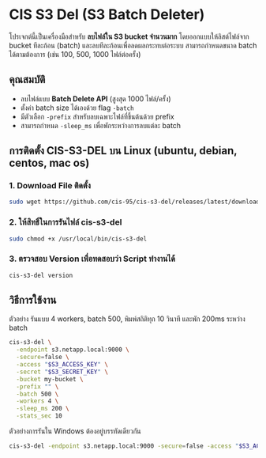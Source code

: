 # CIS S3 Del (S3 Batch Deleter)

โปรเจกต์นี้เป็นเครื่องมือสำหรับ **ลบไฟล์ใน S3 bucket จำนวนมาก** โดยออกแบบให้ลิสต์ไฟล์จาก bucket ทีละก้อน (batch) และลบทีละก้อนเพื่อลดผลกระทบต่อระบบ สามารถกำหนดขนาด batch ได้ตามต้องการ (เช่น 100, 500, 1000 ไฟล์ต่อครั้ง)


## คุณสมบัติ
- ลบไฟล์แบบ **Batch Delete API** (สูงสุด 1000 ไฟล์/ครั้ง)
- ตั้งค่า batch size ได้เองด้วย flag `-batch`
- มีตัวเลือก `-prefix` สำหรับลบเฉพาะไฟล์ที่ขึ้นต้นด้วย prefix
- สามารถกำหนด `-sleep_ms` เพื่อพักระหว่างการลบแต่ละ batch

## การติดตั้ง CIS-S3-DEL บน Linux (ubuntu, debian, centos, mac os)
### 1. Download File ติดตั้ง
```bash
sudo wget https://github.com/cis-95/cis-s3-del/releases/latest/download/cis-s3-del -O /usr/local/bin/cis-s3-del
```

### 2. ให้สิทธิ์ในการรันไฟล์ cis-s3-del
```bash
sudo chmod +x /usr/local/bin/cis-s3-del
```

### 3. ตรวจสอบ Version เพื่อทดสอบว่า Script ทำงานได้
```bash
cis-s3-del version
```

## วิธีการใช้งาน
ตัวอย่าง รันแบบ 4 workers, batch 500, พิมพ์สถิติทุก 10 วินาที และพัก 200ms ระหว่าง batch
```bash
cis-s3-del \
  -endpoint s3.netapp.local:9000 \
  -secure=false \
  -access "$S3_ACCESS_KEY" \
  -secret "$S3_SECRET_KEY" \
  -bucket my-bucket \
  -prefix "" \
  -batch 500 \
  -workers 4 \
  -sleep_ms 200 \
  -stats_sec 10
```

ตัวอย่างการรันใน Windows ต้องอยู่บรรทัดเดียวกัน
```bash
cis-s3-del -endpoint s3.netapp.local:9000 -secure=false -access "$S3_ACCESS_KEY" -secret "$S3_SECRET_KEY" -bucket my-bucket -prefix "" -batch 500 -workers 4 -sleep_ms 200 -stats_sec 10
```
